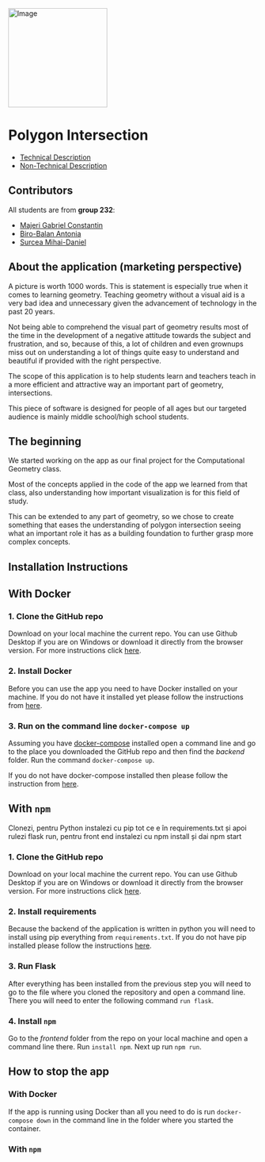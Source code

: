 
<img src="https://github.com/ToniBiro/Proiect-GeomComp/blob/master/docs/logo.png?raw=true" alt="Image" width="200" height="200"/>

# Polygon Intersection

- [Technical Description](TechnicalDescription.md)
- [Non-Technical Description](NonTechnicalDescription.md)

## Contributors

All students are from **group 232**:

- [Majeri Gabriel Constantin](https://github.com/GabrielMajeri)
- [Biro-Balan Antonia](https://github.com/ToniBiro)
- [Surcea Mihai-Daniel](https://github.com/Treefold)


## About the application (marketing perspective)


A picture is worth 1000 words. This is statement is especially true when it comes to learning geometry.
Teaching geometry without a visual aid is a very bad idea and unnecessary given the advancement of technology in the past 20 years.

Not being able to comprehend the visual part of geometry results most of the time in the development of a negative attitude towards the subject and frustration, and so, because of this, a lot of children and even grownups miss out on understanding a lot of things quite easy to understand and beautiful if provided with the right perspective.

The scope of this application is to help students learn and teachers teach in a more efficient and attractive way an important part of geometry, intersections.

This piece of software is designed for people of all ages but our targeted audience is mainly middle school/high school students.

## The beginning

We started working on the app as our final project for the Computational Geometry class.

Most of the concepts applied in the code of the app we learned from that class, also understanding how important visualization is for this field of study.

This can be extended to any part of geometry, so we chose to create something that eases the understanding of polygon intersection seeing what an important role it has as a building foundation to further grasp more complex concepts.


## Installation Instructions

## With Docker

### 1. Clone the GitHub repo

Download on your local machine the current repo. You can use Github Desktop if you are on Windows or download it directly from the browser version. For more instructions click [here](https://help.github.com/en/github/creating-cloning-and-archiving-repositories/cloning-a-repository).

### 2. Install Docker

Before you can use the app you need to have Docker installed on your machine. If you do not have it installed yet please follow the instructions from [here](https://docs.docker.com/docker-for-windows/install/).

### 3. Run on the command line ```docker-compose up```

Assuming you have [docker-compose](https://docs.docker.com/compose/) installed open a command line and go to the place you downloaded the GitHub repo and then find the *backend* folder. Run the command ```docker-compose up```.

If you do not have docker-compose installed then please follow the instruction from [here](https://docs.docker.com/compose/install/).


## With ```npm```

Clonezi, pentru Python instalezi cu pip tot ce e în requirements.txt și apoi rulezi flask run, pentru front end instalezi cu npm install și dai npm start

### 1. Clone the GitHub repo

Download on your local machine the current repo. You can use Github Desktop if you are on Windows or download it directly from the browser version. For more instructions click [here](https://help.github.com/en/github/creating-cloning-and-archiving-repositories/cloning-a-repository).

### 2. Install requirements

Because the backend of the application is written in python you will need to install using pip everything from ```requirements.txt```. If you do not have pip installed please follow the instructions [here](https://pip.pypa.io/en/stable/installing/#:~:text=Do%20I%20need%20to%20install,make%20sure%20to%20upgrade%20pip.).

### 3. Run Flask

After everything has been installed from the previous step you will need to go to the file where you cloned the repository and open a command line. There you will need to enter the following command ```run flask```. 

### 4. Install ```npm```

Go to the *frontend* folder from the repo on your local machine and open a command line there. Run ```install npm```.
Next up run ```npm run```.


## How to stop the app

### With Docker

If the app is running using Docker than all you need to do is run ```docker-compose down``` in the command line in the folder where you started the container.

### With ```npm```



